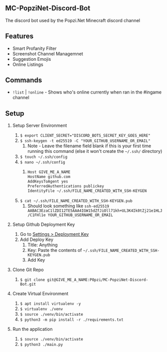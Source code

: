 ## MC-PopziNet-Discord-Bot

The discord bot used by the Popzi.Net Minecraft discord channel

## Features
* Smart Profanity Filter
* Screenshot Channel Managemnet
* Suggestion Emojis
* Online Listings

## Commands
* `!list` | `!online` - Shows who's online currently when ran in the #ingame channel


## Setup

1. Setup Server Environment
   1. `$ export CLIENT_SECRET="DISCORD_BOTS_SECRET_KEY_GOES_HERE"`
   2. `$ ssh-keygen -t ed25519 -C "YOUR_GITHUB_USERNAME_OR_EMAIL"`
      1. Note - Leave the filename field blank if this is your first time running this command (else it won't create the `~/.ssh/` directory)
   3. `$ touch ~/.ssh/config`
   4. `$ nano ~/.ssh/config`
       1. ```bash 
          Host GIVE_ME_A_NAME
          HostName github.com
          AddKeysToAgent yes
          PreferredAuthentications publickey
          IdentityFile ~/.ssh/FILE_NAME_CREATED_WITH_SSH-KEYGEN
          ```
    5. `$ cat ~/.ssh/FILE_NAME_CREATED_WITH_SSH-KEYGEN.pub`
       1. Should look something like `ssh-ed25519 AABAC3EzaC1lZDI12TE5AAA4IGW15dZfJiOll71kh+UL3K4Ik0tZj21e1HLJ/C1FHl1e YOUR_GITHUB_USERNAME_OR_EMAIL`
       
2. Setup Github Deployment Key
   1. Go to [Settings > Deployment Key](https://github.com/P0pzi/MC-PopziNet-Discord-Bot/settings/keys)
   2. Add Deploy Key
      1. Title: Anything
      2. Key: Paste the contents of `~/.ssh/FILE_NAME_CREATED_WITH_SSH-KEYGEN.pub`
      3. Add Key
3. Clone Git Repo
   1. `$ git clone git@GIVE_ME_A_NAME:P0pzi/MC-PopziNet-Discord-Bot.git`
4. Create Virtual Environment
   1. `$ apt install virtualenv -y`
   2. `$ virtualenv ./venv`
   3. `$ source ./venv/bin/activate`
   4. `$ python3 -m pip install -r ./requirements.txt`
5. Run the application
   1. `$ source ./venv/bin/activate`
   2. `$ python3 ./main.py`

